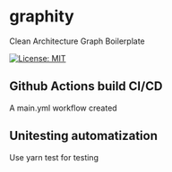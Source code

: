 # graphity

Clean Architecture Graph Boilerplate

[![License: MIT](https://img.shields.io/badge/License-MIT-brightgreen.svg)](./LICENSE)


## Github Actions build CI/CD 

 A main.yml workflow created

## Unitesting automatization

Use yarn test for testing 
